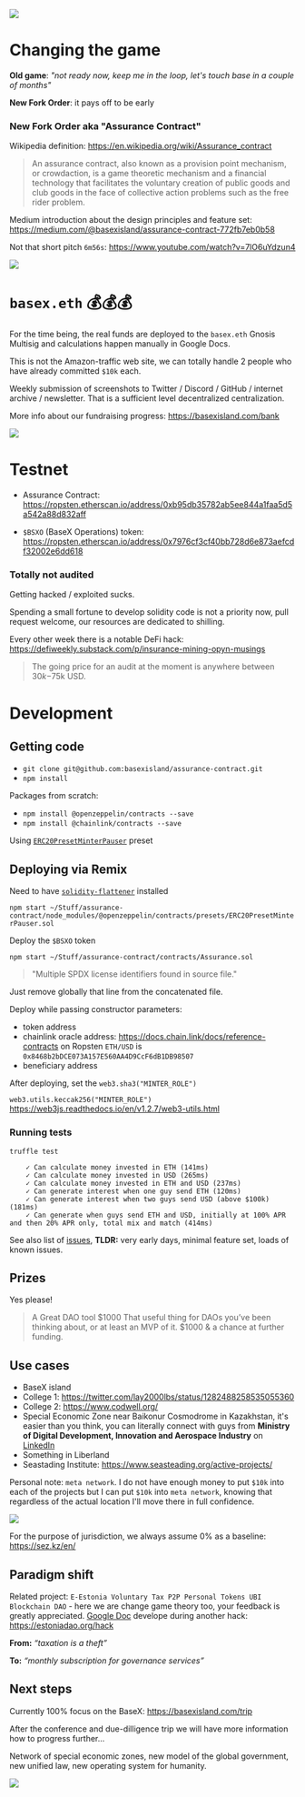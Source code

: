 ![](https://raw.githubusercontent.com/basexisland/assurance-contract/master/war-games.gif)

# Changing the game

**Old game**: *"not ready now, keep me in the loop, let's touch base in a couple of months"*

**New Fork Order**: it pays off to be early


### New Fork Order aka "Assurance Contract"
Wikipedia definition: https://en.wikipedia.org/wiki/Assurance_contract

> An assurance contract, also known as a provision point mechanism, or crowdaction, is a game theoretic mechanism and a financial technology that facilitates the voluntary creation of public goods and club goods in the face of collective action problems such as the free rider problem.

Medium introduction about the design principles and feature set: https://medium.com/@basexisland/assurance-contract-772fb7eb0b58

Not that short pitch `6m56s`: https://www.youtube.com/watch?v=7lO6uYdzun4

[![](https://raw.githubusercontent.com/basexisland/assurance-contract/master/new-fork-order.jpeg)](https://www.youtube.com/watch?v=7lO6uYdzun4)


# `basex.eth` 💰💰💰

For the time being, the real funds are deployed to the `basex.eth` Gnosis Multisig and calculations happen manually in Google Docs. 

This is not the Amazon-traffic web site, we can totally handle 2 people who have already committed `$10k` each. 

Weekly submission of screenshots to  Twitter / Discord / GitHub / internet archive / newsletter. That is a sufficient level decentralized centralization.

More info about our fundraising progress: https://basexisland.com/bank

[![](https://raw.githubusercontent.com/basexisland/assurance-contract/master/eloh-projects-chainlink-meme.gif)](https://superrare.co/artwork-v2/genes1s-12464)


# Testnet

* Assurance Contract: https://ropsten.etherscan.io/address/0xb95db35782ab5ee844a1faa5d5a542a88d832aff

* `$BSXO` (BaseX Operations) token: https://ropsten.etherscan.io/address/0x7976cf3cf40bb728d6e873aefcdf32002e6dd618


### Totally not audited

Getting hacked / exploited sucks.

Spending a small fortune to develop solidity code is not a priority now, pull request welcome, our resources are dedicated to shilling.

Every other week there is a notable DeFi hack: https://defiweekly.substack.com/p/insurance-mining-opyn-musings

> The going price for an audit at the moment is anywhere between $30k-$75k USD. 

# Development

## Getting code

* `git clone git@github.com:basexisland/assurance-contract.git`
* `npm install`

Packages from scratch:
* `npm install @openzeppelin/contracts --save`
* `npm install @chainlink/contracts --save`

Using [`ERC20PresetMinterPauser`](https://docs.openzeppelin.com/contracts/3.x/api/presets) preset

## Deploying via Remix

Need to have [`solidity-flattener`](https://github.com/poanetwork/solidity-flattener) installed

`npm start ~/Stuff/assurance-contract/node_modules/@openzeppelin/contracts/presets/ERC20PresetMinterPauser.sol`

Deploy the `$BSXO` token

`npm start ~/Stuff/assurance-contract/contracts/Assurance.sol`

> "Multiple SPDX license identifiers found in source file."

Just remove globally that line from the concatenated file.

Deploy  while passing constructor parameters:
- token address
- chainlink oracle address: https://docs.chain.link/docs/reference-contracts on Ropsten `ETH/USD` is `0x8468b2bDCE073A157E560AA4D9CcF6dB1DB98507`
- beneficiary address

After deploying, set the `web3.sha3("MINTER_ROLE")`

`web3.utils.keccak256("MINTER_ROLE")` https://web3js.readthedocs.io/en/v1.2.7/web3-utils.html

### Running tests

`truffle test`

```
    ✓ Can calculate money invested in ETH (141ms)
    ✓ Can calculate money invested in USD (265ms)
    ✓ Can calculate money invested in ETH and USD (237ms)
    ✓ Can generate interest when one guy send ETH (120ms)
    ✓ Can generate interest when two guys send USD (above $100k) (181ms)
    ✓ Can generate when guys send ETH and USD, initially at 100% APR and then 20% APR only, total mix and match (414ms)
```

See also list of [issues](https://github.com/basexisland/assurance-contract/issues), **TLDR:** very early days, minimal feature set, loads of known issues.


## Prizes

Yes please!

> A Great DAO tool $1000
> That useful thing for DAOs you’ve been thinking about, or at least an MVP of it. $1000 & a chance at further funding.

## Use cases

* BaseX island
* College 1: https://twitter.com/lay2000lbs/status/1282488258535055360
* College 2: https://www.codwell.org/
* Special Economic Zone near Baikonur Cosmodrome in Kazakhstan, it's easier than you think, you can literally connect with guys from **Ministry of Digital Development, Innovation and Aerospace Industry** on [LinkedIn](https://www.linkedin.com/search/results/all/?keywords=%22Ministry%20of%20Digital%20Development%2C%20Innovation%20and%20Aerospace%20Industry%22)
* Something in Liberland
* Seastading Institute: https://www.seasteading.org/active-projects/

Personal note: `meta network`. I do not have enough money to put `$10k` into each of the projects but I can put `$10k` into `meta network`, knowing that regardless of the actual location I'll move there in full confidence.

![](https://raw.githubusercontent.com/basexisland/assurance-contract/master/sez.gif)

For the purpose of jurisdiction, we always assume 0% as a baseline: https://sez.kz/en/

## Paradigm shift 

Related project: `E-Estonia Voluntary Tax P2P Personal Tokens UBI Blockchain DAO` - here we are change game theory too, your feedback is greatly appreciated. [Google Doc](https://docs.google.com/document/d/1AR4npthWvszwFqXmwJ1QMvgAu4hgyquThzphOk0kVfY/edit?usp=sharing) develope during another hack: https://estoniadao.org/hack

**From:** *“taxation is a theft”* 

**To:**  *“monthly subscription for governance services”*

## Next steps

Currently 100% focus on the BaseX: https://basexisland.com/trip

After the conference and due-dilligence trip we will have more information how to progress further...

Network of special economic zones, new model of the global government, new unified law, new operating system for humanity.

[![](https://raw.githubusercontent.com/basexisland/assurance-contract/master/eloh-projects-superrare-meme.gif)](https://superrare.co/artwork-v2/2hunnetpercent-12639)
